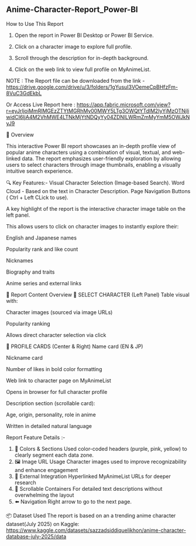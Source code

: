 ## Anime-Character-Report_Power-BI

 How to Use This Report
1. Open the report in Power BI Desktop or Power BI Service.

2. Click on a character image to explore full profile.

3. Scroll through the description for in-depth background.

4. Click on the web link to view full profile on MyAnimeList.

NOTE : The Report file can be downloaded from the  link - https://drive.google.com/drive/u/3/folders/1gYusuI3VOemeCpBHfzFm-8VuC3GdEkbL

Or Access Live Report here : https://app.fabric.microsoft.com/view?r=eyJrIjoiMmRlMGEzZTYtMGRhMy00MWY5LTg3OWQtYTdlM2IyYjMzOTNjIiwidCI6IjA4M2VhMWE4LTNkMjYtNDQyYy04ZDNlLWRmZmMyYmM5OWJkNyJ9

📝 Overview

This interactive Power BI report showcases an in-depth profile view of popular anime characters using a combination of visual, textual, and web-linked data. The report emphasizes user-friendly exploration by allowing users to select characters through image thumbnails, enabling a visually intuitive search experience.

🔍 Key Features:-
Visual Character Selection (Image-based Search).
Word Cloud - Based on the text in Character Description.
Page Navigation Buttons ( Ctrl + Left CLick to use).
    
A key highlight of the report is the interactive character image table on the left panel.

This allows users to click on character images to instantly explore their:

English and Japanese names

Popularity rank and like count

Nicknames

Biography and traits

Anime series and external links



📁 Report Content Overview
🔹 SELECT CHARACTER (Left Panel)
Table visual with:

Character images (sourced via image URLs)

Popularity ranking

Allows direct character selection via click

🔹 PROFILE CARDS (Center & Right)
Name card (EN & JP)

Nickname card

Number of likes in bold color formatting

Web link to character page on MyAnimeList

Opens in browser for full character profile

Description section (scrollable card):

Age, origin, personality, role in anime

Written in detailed natural language


Report Feature	Details :-
1) 🎨 Colors & Sections	Used color-coded headers (purple, pink, yellow) to clearly segment each data zone.
2) 🖼️ Image URL Usage	Character images used to improve recognizability and enhance engagement
3) 🔗 External Integration	Hyperlinked MyAnimeList URLs for deeper research
4) 🧭 Scrollable Containers	For detailed text descriptions without overwhelming the layout
5) ⬅️ Navigation	Right arrow to go to the next page.

📦 Dataset Used
The report is based on an a trending anime character dataset(July 2025) on Kaggle: https://www.kaggle.com/datasets/sazzadsiddiquelikhon/anime-character-database-july-2025/data




